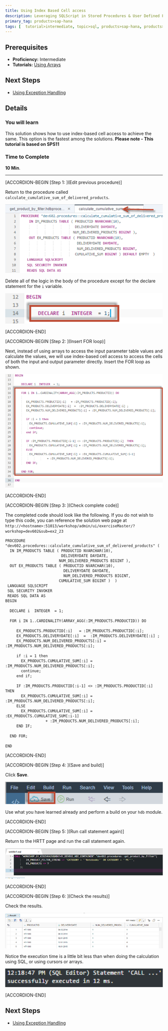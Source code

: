 ```yaml
---
title: Using Index Based Cell access
description: Leveraging SQLScript in Stored Procedures & User Defined Functions
primary_tag: products>sap-hana
tags: [  tutorial>intermediate, topic>sql, products>sap-hana, products>sap-hana\,-express-edition  ]
---
```

## Prerequisites  
- **Proficiency:** Intermediate
- **Tutorials:** [Using Arrays](http://www.sap.com/developer/tutorials/xsa-sqlscript-usingarrays.html)

## Next Steps
- [Using Exception Handling](http://www.sap.com/developer/tutorials/xsa-sqlscript-trans-exception.html)

## Details
### You will learn  
This solution shows how to use index-based cell access to achieve the same. This option is the fastest among the solutions.
**Please note - This tutorial is based on SPS11**

### Time to Complete
**10 Min**.

---


[ACCORDION-BEGIN [Step 1: ](Edit previous procedure)]

Return to the procedure called `calculate_cumulative_sum_of_delivered_products`.

![procedure editor](1.png)

Delete all of the logic in the body of the procedure except for the declare statement for the `i` variable.

![delete logic](2.png)


[ACCORDION-END]

[ACCORDION-BEGIN [Step 2: ](Insert FOR loop)]

Next, instead of using arrays to access the input parameter table values and calculate the values, we will use index-based cell access to access the cells of both the input and output parameter directly. Insert the FOR loop as shown.

![for loop](3.png)


[ACCORDION-END]

[ACCORDION-BEGIN [Step 3: ](Check complete code)]

The completed code should look like the following. If you do not wish to type this code, you can reference the solution web page at `http://<hostname>:51013/workshop/admin/ui/exerciseMaster/?workshop=dev602&sub=ex2_23`

```
PROCEDURE "dev602.procedures::calculate_cumulative_sum_of_delivered_products" (
  IN IM_PRODUCTS TABLE ( PRODUCTID NVARCHAR(10),  
                         DELIVERYDATE DAYDATE,
                        NUM_DELIVERED_PRODUCTS BIGINT ),
  OUT EX_PRODUCTS TABLE ( PRODUCTID NVARCHAR(10),
                          DELIVERYDATE DAYDATE,
                          NUM_DELIVERED_PRODUCTS BIGINT,
                        CUMULATIVE_SUM BIGINT )  )
 LANGUAGE SQLSCRIPT
 SQL SECURITY INVOKER
 READS SQL DATA AS
BEGIN

  DECLARE i  INTEGER  = 1;

  FOR i IN 1..CARDINALITY(ARRAY_AGG(:IM_PRODUCTS.PRODUCTID)) DO

     EX_PRODUCTS.PRODUCTID[:i]   = :IM_PRODUCTS.PRODUCTID[:i];
     EX_PRODUCTS.DELIVERYDATE[:i]  =  :IM_PRODUCTS.DELIVERYDATE[:i] ;
     EX_PRODUCTS.NUM_DELIVERED_PRODUCTS[:i] = :IM_PRODUCTS.NUM_DELIVERED_PRODUCTS[:i];     

     if :i = 1 then
       EX_PRODUCTS.CUMULATIVE_SUM[:i] = :IM_PRODUCTS.NUM_DELIVERED_PRODUCTS[:i];
       continue;
     end if;

     IF :IM_PRODUCTS.PRODUCTID[:i-1] <> :IM_PRODUCTS.PRODUCTID[:i]  THEN
       EX_PRODUCTS.CUMULATIVE_SUM[:i] = :IM_PRODUCTS.NUM_DELIVERED_PRODUCTS[:i];
     ELSE
       EX_PRODUCTS.CUMULATIVE_SUM[:i] = :EX_PRODUCTS.CUMULATIVE_SUM[:i-1]
                  + :IM_PRODUCTS.NUM_DELIVERED_PRODUCTS[:i];
     END IF;

  END FOR;

END
```


[ACCORDION-END]

[ACCORDION-BEGIN [Step 4: ](Save and build)]

Click **Save**.

![save](5.png)

Use what you have learned already and perform a build on your `hdb` module.


[ACCORDION-END]

[ACCORDION-BEGIN [Step 5: ](Run call statement again)]

Return to the HRTT page and run the call statement again.

![HRTT](6.png)


[ACCORDION-END]

[ACCORDION-BEGIN [Step 6: ](Check the results)]

Check the results.

![results](7.png)

Notice the execution time is a little bit less than when doing the calculation using SQL, or using cursors or arrays.

![execution time](8.png)


[ACCORDION-END]




## Next Steps
- [Using Exception Handling](http://www.sap.com/developer/tutorials/xsa-sqlscript-trans-exception.html)
